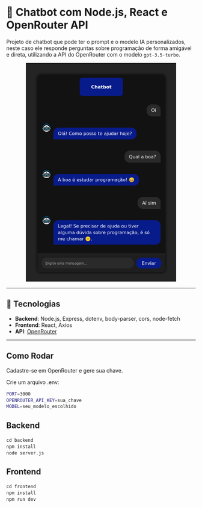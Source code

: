 # 🤖 Chatbot com Node.js, React e OpenRouter API

Projeto de chatbot que pode ter o prompt e o modelo IA personalizados, neste caso ele responde perguntas sobre programação de forma amigável e direta, utilizando a API do OpenRouter com o modelo `gpt-3.5-turbo`.

<p align="center">
  <img src="./frontend/public/print.png" alt="Chatbot" width="400"/>
</p>

---

## 🚀 Tecnologias

- **Backend**: Node.js, Express, dotenv, body-parser, cors, node-fetch  
- **Frontend**: React, Axios  
- **API**: [OpenRouter](https://openrouter.ai/)
  
---

## Como Rodar

Cadastre-se em OpenRouter e gere sua chave.

Crie um arquivo .env:
```bash
PORT=3000
OPENROUTER_API_KEY=sua_chave
MODEL=seu_modelo_escolhido
```

## Backend

```cd backend```  
```npm install```  
```node server.js```

## Frontend

``cd frontend``  
``npm install``  
``npm run dev``
